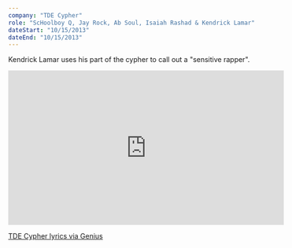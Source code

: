 ```yaml
---
company: "TDE Cypher"
role: "ScHoolboy Q, Jay Rock, Ab Soul, Isaiah Rashad & Kendrick Lamar"
dateStart: "10/15/2013"
dateEnd: "10/15/2013"
---
```


Kendrick Lamar uses his part of the cypher to call out a "sensitive rapper".

<iframe width="560" height="315" src="https://www.youtube.com/embed/saZUlcLMa1I?si=B45xZcPhgJ9UzgDJ&amp;start=241" title="YouTube video player" loading="lazy" frameborder="0" allow="accelerometer; autoplay; clipboard-write; encrypted-media; gyroscope; picture-in-picture; web-share" referrerpolicy="strict-origin-when-cross-origin" allowfullscreen></iframe>

[TDE Cypher lyrics via Genius](https://genius.com/Bet-2013-bet-hip-hop-awards-tde-cypher-lyrics)